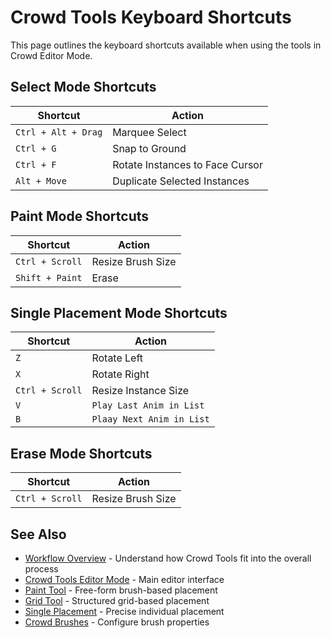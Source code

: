 # Crowd Tools Keyboard Shortcuts

This page outlines the keyboard shortcuts available when using the tools in Crowd Editor Mode.

## Select Mode Shortcuts

| Shortcut | Action |
|----------|---------|
| `Ctrl + Alt + Drag` | Marquee Select |
| `Ctrl + G` | Snap to Ground |
| `Ctrl + F` | Rotate Instances to Face Cursor |
| `Alt + Move` | Duplicate Selected Instances |

## Paint Mode Shortcuts

| Shortcut | Action |
|----------|---------|
| `Ctrl + Scroll` | Resize Brush Size |
| `Shift + Paint` | Erase |

## Single Placement Mode Shortcuts

| Shortcut | Action |
|----------|---------|
| `Z` | Rotate Left |
| `X` | Rotate Right |
| `Ctrl + Scroll` | Resize Instance Size |
| `V` | `Play Last Anim in List` |
| `B` | `Plaay Next Anim in List` |

## Erase Mode Shortcuts

| Shortcut | Action |
|----------|---------|
| `Ctrl + Scroll` | Resize Brush Size |

## See Also

- [Workflow Overview](workflow-overview.md) - Understand how Crowd Tools fit into the overall process
- [Crowd Tools Editor Mode](crowd-tools-editor-mode.md) - Main editor interface
- [Paint Tool](crowd-tools-paint.md) - Free-form brush-based placement
- [Grid Tool](crowd-tools-grid.md) - Structured grid-based placement
- [Single Placement](crowd-tools-single.md) - Precise individual placement
- [Crowd Brushes](crowd-brushes.md) - Configure brush properties
